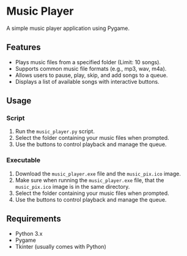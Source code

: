 # Music Player

A simple music player application using Pygame.

## Features

- Plays music files from a specified folder (Limit: 10 songs).
- Supports common music file formats (e.g., mp3, wav, m4a).
- Allows users to pause, play, skip, and add songs to a queue.
- Displays a list of available songs with interactive buttons.

## Usage

### Script
1. Run the `music_player.py` script.
2. Select the folder containing your music files when prompted.
3. Use the buttons to control playback and manage the queue.

### Executable
1. Download the `music_player.exe` file and the `music_pix.ico` image.
2. Make sure when running the `music_player.exe` file, that the `music_pix.ico` image is in the same directory.
3. Select the folder containing your music files when prompted.
4. Use the buttons to control playback and manage the queue.

## Requirements

- Python 3.x
- Pygame
- Tkinter (usually comes with Python)
